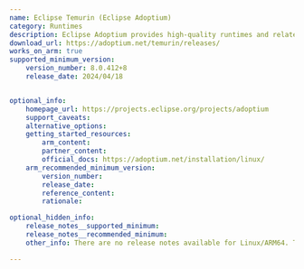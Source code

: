 ```yaml
---
name: Eclipse Temurin (Eclipse Adoptium)
category: Runtimes
description: Eclipse Adoptium provides high-quality runtimes and related technology to use within the Java ecosystem. The Eclipse Adoptium project is a continuation of the original AdoptOpenJDK mission, and Eclipse Temurin is the OpenJDK distribution from Adoptium.
download_url: https://adoptium.net/temurin/releases/
works_on_arm: true
supported_minimum_version:
    version_number: 8.0.412+8
    release_date: 2024/04/18


optional_info:
    homepage_url: https://projects.eclipse.org/projects/adoptium
    support_caveats:
    alternative_options:
    getting_started_resources:
        arm_content:
        partner_content:
        official_docs: https://adoptium.net/installation/linux/
    arm_recommended_minimum_version:
        version_number:
        release_date:
        reference_content:
        rationale:

optional_hidden_info:
    release_notes__supported_minimum:
    release_notes__recommended_minimum:
    other_info: There are no release notes available for Linux/ARM64. The minimum supported version in Temurin for AArch64 is 8.

---
```

